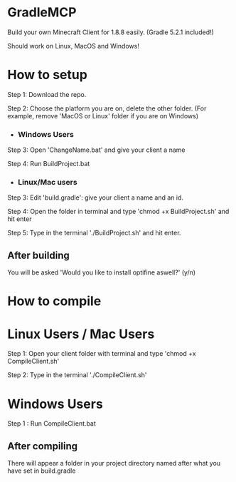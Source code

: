 # GradleMCP
Build your own Minecraft Client for 1.8.8 easily. (Gradle 5.2.1 included!)

Should work on Linux, MacOS and Windows!

# How to setup #

Step 1: Download the repo.

Step 2: Choose the platform you are on, delete the other folder.
(For example, remove 'MacOS or Linux' folder if you are on Windows)

- ### Windows Users

Step 3: Open 'ChangeName.bat' and give your client a name

Step 4: Run BuildProject.bat

- ### Linux/Mac users

Step 3: Edit 'build.gradle': give your client a name and an id.

Step 4: Open the folder in terminal and type 'chmod +x BuildProject.sh' and hit enter

Step 5: Type in the terminal './BuildProject.sh' and hit enter.

## After building
You will be asked 'Would you like to install optifine aswell?' (y/n)

# How to compile #

# Linux Users / Mac Users #

Step 1: Open your client folder with terminal and type 'chmod +x CompileClient.sh'

Step 2: Type in the terminal './CompileClient.sh'

# Windows Users #

Step 1 : Run CompileClient.bat

## After compiling
There will appear a folder in your project directory named after what you have set in build.gradle
